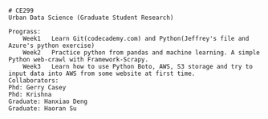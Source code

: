 	# CE299
	Urban Data Science (Graduate Student Research)

	Prograss: 
		Week1	Learn Git(codecademy.com) and Python(Jeffrey's file and Azure's python exercise) 
		Week2	Practice python from pandas and machine learning. A simple Python web-crawl with Framework-Scrapy.  
		Week3	Learn how to use Python Boto, AWS, S3 storage and try to input data into AWS from some website at first time.  
	Collaborators:
  	Phd: Gerry Casey
  	Phd: Krishna
  	Graduate: Hanxiao Deng
  	Graduate: Haoran Su
